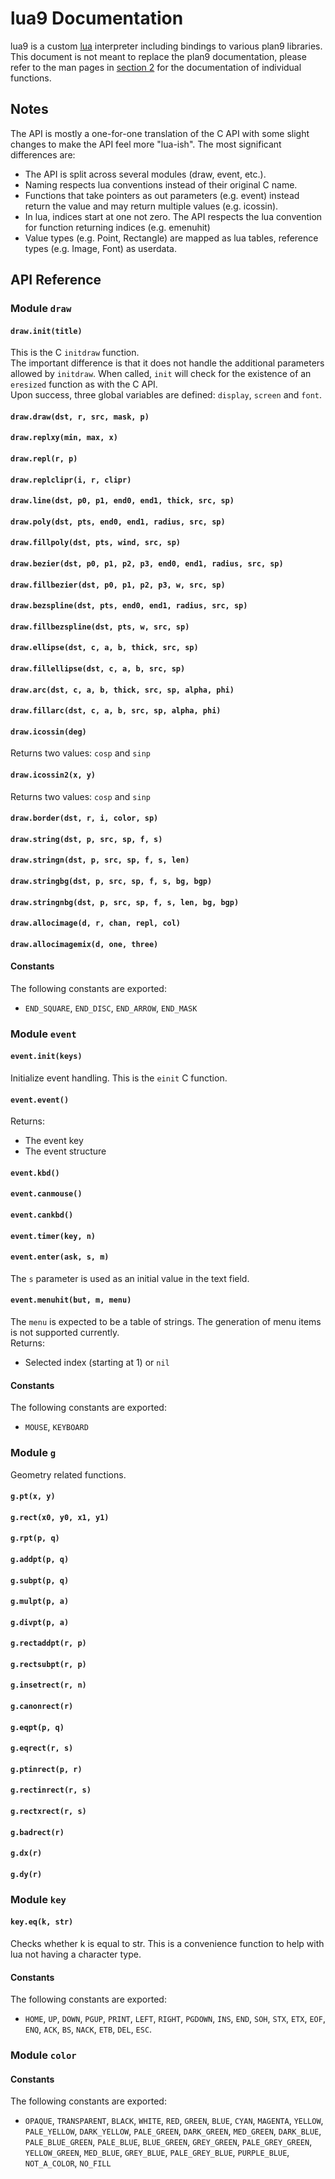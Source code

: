 # lua9 Documentation

lua9 is a custom [lua](http://lua.org) interpreter including bindings to various plan9 libraries.
This document is not meant to replace the plan9 documentation, please refer to the man pages in [section 2](http://man.9front.org/2/) for the documentation of individual functions.

## Notes

The API is mostly a one-for-one translation of the C API with some slight changes to make the API feel more "lua-ish".
The most significant differences are:
* The API is split across several modules (draw, event, etc.).
* Naming respects lua conventions instead of their original C name.
* Functions that take pointers as out parameters (e.g. event) instead return the value and may return multiple values (e.g. icossin).
* In lua, indices start at one not zero. The API respects the lua convention for function returning indices (e.g. emenuhit)
* Value types (e.g. Point, Rectangle) are mapped as lua tables, reference types (e.g. Image, Font) as userdata.

## API Reference

### Module `draw`

#### `draw.init(title)`
This is the C `initdraw` function.  
The important difference is that it does not handle the additional parameters allowed by `initdraw`.
When called, `init` will check for the existence of an `eresized` function as with the C API.  
Upon success, three global variables are defined: `display`, `screen` and `font`.

#### `draw.draw(dst, r, src, mask, p)`
#### `draw.replxy(min, max, x)`
#### `draw.repl(r, p)`
#### `draw.replclipr(i, r, clipr)`
#### `draw.line(dst, p0, p1, end0, end1, thick, src, sp)`
#### `draw.poly(dst, pts, end0, end1, radius, src, sp)`
#### `draw.fillpoly(dst, pts, wind, src, sp)`
#### `draw.bezier(dst, p0, p1, p2, p3, end0, end1, radius, src, sp)`
#### `draw.fillbezier(dst, p0, p1, p2, p3, w, src, sp)`
#### `draw.bezspline(dst, pts, end0, end1, radius, src, sp)`
#### `draw.fillbezspline(dst, pts, w, src, sp)`
#### `draw.ellipse(dst, c, a, b, thick, src, sp)`
#### `draw.fillellipse(dst, c, a, b, src, sp)`
#### `draw.arc(dst, c, a, b, thick, src, sp, alpha, phi)`
#### `draw.fillarc(dst, c, a, b, src, sp, alpha, phi)`
#### `draw.icossin(deg)`
Returns two values: `cosp` and `sinp`
#### `draw.icossin2(x, y)`
Returns two values: `cosp` and `sinp`
#### `draw.border(dst, r, i, color, sp)`
#### `draw.string(dst, p, src, sp, f, s)`
#### `draw.stringn(dst, p, src, sp, f, s, len)`
#### `draw.stringbg(dst, p, src, sp, f, s, bg, bgp)`
#### `draw.stringnbg(dst, p, src, sp, f, s, len, bg, bgp)`
#### `draw.allocimage(d, r, chan, repl, col)`
#### `draw.allocimagemix(d, one, three)`

#### Constants
The following constants are exported:
* `END_SQUARE`, `END_DISC`, `END_ARROW`, `END_MASK`

### Module `event`

#### `event.init(keys)`
Initialize event handling. This is the `einit` C function.
#### `event.event()`
Returns:
* The event key
* The event structure
#### `event.kbd()`
#### `event.canmouse()`
#### `event.cankbd()`
#### `event.timer(key, n)`
#### `event.enter(ask, s, m)`
The `s` parameter is used as an initial value in the text field.
#### `event.menuhit(but, m, menu)`
The `menu` is expected to be a table of strings. The generation of menu items is not supported currently.  
Returns:
- Selected index (starting at 1) or `nil`

#### Constants
The following constants are exported:
* `MOUSE`, `KEYBOARD`

### Module `g`
Geometry related functions.

#### `g.pt(x, y)`
#### `g.rect(x0, y0, x1, y1)`
#### `g.rpt(p, q)`
#### `g.addpt(p, q)`
#### `g.subpt(p, q)`
#### `g.mulpt(p, a)`
#### `g.divpt(p, a)`
#### `g.rectaddpt(r, p)`
#### `g.rectsubpt(r, p)`
#### `g.insetrect(r, n)`
#### `g.canonrect(r)`
#### `g.eqpt(p, q)`
#### `g.eqrect(r, s)`
#### `g.ptinrect(p, r)`
#### `g.rectinrect(r, s)`
#### `g.rectxrect(r, s)`
#### `g.badrect(r)`
#### `g.dx(r)`
#### `g.dy(r)`

### Module `key`

#### `key.eq(k, str)`
Checks whether k is equal to str. This is a convenience function to help with lua not having a character type.

#### Constants
The following constants are exported:
* `HOME`, `UP`, `DOWN`, `PGUP`, `PRINT`, `LEFT`, `RIGHT`, `PGDOWN`, `INS`, `END`, `SOH`, `STX`, `ETX`, `EOF`, `ENQ`, `ACK`, `BS`, `NACK`, `ETB`, `DEL`, `ESC`.

### Module `color`

#### Constants
The following constants are exported:
* `OPAQUE`, `TRANSPARENT`, `BLACK`, `WHITE`, `RED`, `GREEN`, `BLUE`, `CYAN`, `MAGENTA`, `YELLOW`, `PALE_YELLOW`, `DARK_YELLOW`, `PALE_GREEN`, `DARK_GREEN`, `MED_GREEN`, `DARK_BLUE`, `PALE_BLUE_GREEN`, `PALE_BLUE`, `BLUE_GREEN`, `GREY_GREEN`, `PALE_GREY_GREEN`, `YELLOW_GREEN`, `MED_BLUE`, `GREY_BLUE`, `PALE_GREY_BLUE`, `PURPLE_BLUE`, `NOT_A_COLOR`, `NO_FILL`


